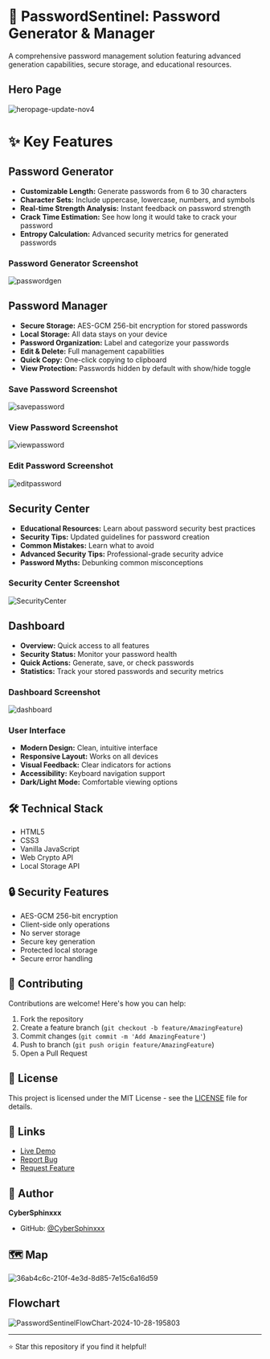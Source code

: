 # 🔐 PasswordSentinel: Password Generator & Manager

A comprehensive password management solution featuring advanced generation capabilities, secure storage, and educational resources.

## Hero Page
![heropage-update-nov4](https://github.com/user-attachments/assets/d1e3cb96-2d44-4c6c-b326-50c93a95dbb9)

# ✨ Key Features

## **Password Generator**
- **Customizable Length:** Generate passwords from 6 to 30 characters
- **Character Sets:** Include uppercase, lowercase, numbers, and symbols
- **Real-time Strength Analysis:** Instant feedback on password strength
- **Crack Time Estimation:** See how long it would take to crack your password
- **Entropy Calculation:** Advanced security metrics for generated passwords

### Password Generator Screenshot
![passwordgen](https://github.com/user-attachments/assets/a63ff9ce-ba58-40fb-b8a0-29f7e95cc755)

## **Password Manager**
- **Secure Storage:** AES-GCM 256-bit encryption for stored passwords
- **Local Storage:** All data stays on your device
- **Password Organization:** Label and categorize your passwords
- **Edit & Delete:** Full management capabilities
- **Quick Copy:** One-click copying to clipboard
- **View Protection:** Passwords hidden by default with show/hide toggle

### **Save Password Screenshot**
![savepassword](https://github.com/user-attachments/assets/82867252-6972-45b3-bc5c-3dd37a21aa40)

### **View Password Screenshot**
![viewpassword](https://github.com/user-attachments/assets/3afa7684-00ee-4401-a175-3cd23088f9aa)

### **Edit Password Screenshot**
![editpassword](https://github.com/user-attachments/assets/67e467d5-e523-47f4-938e-a03d03b24267)


## **Security Center**
- **Educational Resources:** Learn about password security best practices
- **Security Tips:** Updated guidelines for password creation
- **Common Mistakes:** Learn what to avoid
- **Advanced Security Tips:** Professional-grade security advice
- **Password Myths:** Debunking common misconceptions

### **Security Center Screenshot**
![SecurityCenter](https://github.com/user-attachments/assets/32907289-3daa-4e63-b444-15677a303450)


## **Dashboard**
- **Overview:** Quick access to all features
- **Security Status:** Monitor your password health
- **Quick Actions:** Generate, save, or check passwords
- **Statistics:** Track your stored passwords and security metrics

### **Dashboard Screenshot**
![dashboard](https://github.com/user-attachments/assets/25eb25eb-21b3-4f05-9b3e-7c23544b8132)

### **User Interface**
- **Modern Design:** Clean, intuitive interface
- **Responsive Layout:** Works on all devices
- **Visual Feedback:** Clear indicators for actions
- **Accessibility:** Keyboard navigation support
- **Dark/Light Mode:** Comfortable viewing options

## 🛠️ Technical Stack
- HTML5
- CSS3
- Vanilla JavaScript
- Web Crypto API
- Local Storage API

## 🔒 Security Features
- AES-GCM 256-bit encryption
- Client-side only operations
- No server storage
- Secure key generation
- Protected local storage
- Secure error handling


## 🤝 Contributing

Contributions are welcome! Here's how you can help:

1. Fork the repository
2. Create a feature branch (`git checkout -b feature/AmazingFeature`)
3. Commit changes (`git commit -m 'Add AmazingFeature'`)
4. Push to branch (`git push origin feature/AmazingFeature`)
5. Open a Pull Request

## 📜 License

This project is licensed under the MIT License - see the [LICENSE](LICENSE) file for details.

## 🔗 Links

- [Live Demo](https://password-sentinel.vercel.app)
- [Report Bug](https://github.com/CyberSphinxxx/PasswordSentinel/issues)
- [Request Feature](https://github.com/CyberSphinxxx/PasswordSentinel/issues)

## 👤 Author

**CyberSphinxxx**
- GitHub: [@CyberSphinxxx](https://github.com/CyberSphinxxx)

## 🗺️ Map
![36ab4c6c-210f-4e3d-8d85-7e15c6a16d59](https://github.com/user-attachments/assets/98ecc9c4-2299-405e-9372-826cfbfdb107)

## Flowchart
![PasswordSentinelFlowChart-2024-10-28-195803](https://github.com/user-attachments/assets/4ec28862-bf66-4464-9ed7-b196630ec09c)

---

⭐️ Star this repository if you find it helpful!
